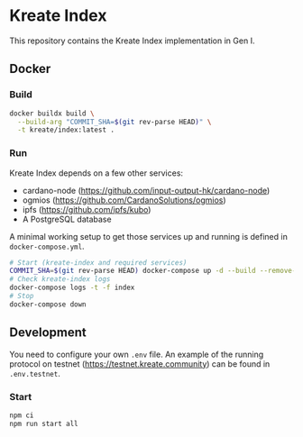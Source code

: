 # Kreate Index

This repository contains the Kreate Index implementation in Gen I.

## Docker

### Build

```sh
docker buildx build \
  --build-arg "COMMIT_SHA=$(git rev-parse HEAD)" \
  -t kreate/index:latest .
```

### Run

Kreate Index depends on a few other services:

- cardano-node (https://github.com/input-output-hk/cardano-node)
- ogmios (https://github.com/CardanoSolutions/ogmios)
- ipfs (https://github.com/ipfs/kubo)
- A PostgreSQL database

A minimal working setup to get those services up and running is defined in `docker-compose.yml`.

```sh
# Start (kreate-index and required services)
COMMIT_SHA=$(git rev-parse HEAD) docker-compose up -d --build --remove-orphans
# Check kreate-index logs
docker-compose logs -t -f index
# Stop
docker-compose down
```

## Development

You need to configure your own `.env` file. An example of the running protocol on testnet (https://testnet.kreate.community) can be found in `.env.testnet`.

### Start

```sh
npm ci
npm run start all
```

